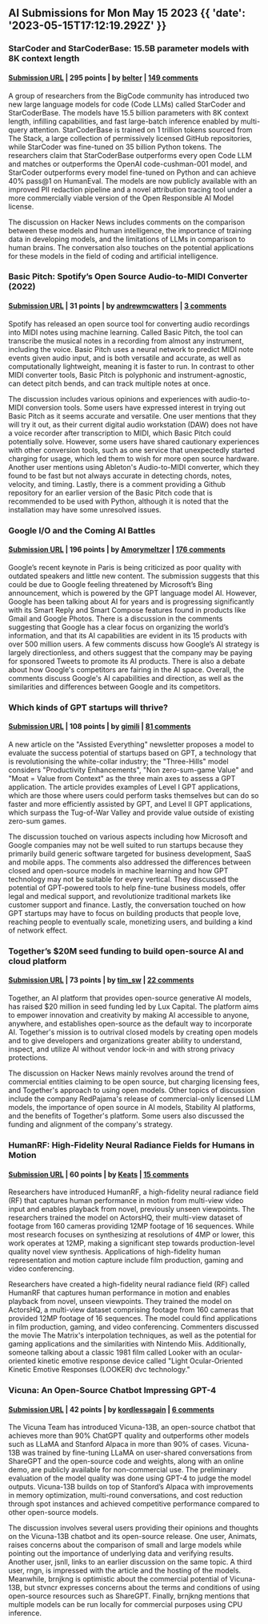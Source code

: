 ## AI Submissions for Mon May 15 2023 {{ 'date': '2023-05-15T17:12:19.292Z' }}

### StarCoder and StarCoderBase: 15.5B parameter models with 8K context length

#### [Submission URL](https://arxiv.org/abs/2305.06161) | 295 points | by [belter](https://news.ycombinator.com/user?id=belter) | [149 comments](https://news.ycombinator.com/item?id=35954481)

A group of researchers from the BigCode community has introduced two new large language models for code (Code LLMs) called StarCoder and StarCoderBase. The models have 15.5 billion parameters with 8K context length, infilling capabilities, and fast large-batch inference enabled by multi-query attention. StarCoderBase is trained on 1 trillion tokens sourced from The Stack, a large collection of permissively licensed GitHub repositories, while StarCoder was fine-tuned on 35 billion Python tokens. The researchers claim that StarCoderBase outperforms every open Code LLM and matches or outperforms the OpenAI code-cushman-001 model, and StarCoder outperforms every model fine-tuned on Python and can achieve 40% pass@1 on HumanEval. The models are now publicly available with an improved PII redaction pipeline and a novel attribution tracing tool under a more commercially viable version of the Open Responsible AI Model license.

The discussion on Hacker News includes comments on the comparison between these models and human intelligence, the importance of training data in developing models, and the limitations of LLMs in comparison to human brains. The conversation also touches on the potential applications for these models in the field of coding and artificial intelligence.

### Basic Pitch: Spotify’s Open Source Audio-to-MIDI Converter (2022)

#### [Submission URL](https://engineering.atspotify.com/2022/06/meet-basic-pitch/) | 31 points | by [andrewmcwatters](https://news.ycombinator.com/user?id=andrewmcwatters) | [3 comments](https://news.ycombinator.com/item?id=35955934)

Spotify has released an open source tool for converting audio recordings into MIDI notes using machine learning. Called Basic Pitch, the tool can transcribe the musical notes in a recording from almost any instrument, including the voice. Basic Pitch uses a neural network to predict MIDI note events given audio input, and is both versatile and accurate, as well as computationally lightweight, meaning it is faster to run. In contrast to other MIDI converter tools, Basic Pitch is polyphonic and instrument-agnostic, can detect pitch bends, and can track multiple notes at once.

The discussion includes various opinions and experiences with audio-to-MIDI conversion tools. Some users have expressed interest in trying out Basic Pitch as it seems accurate and versatile. One user mentions that they will try it out, as their current digital audio workstation (DAW) does not have a voice recorder after transcription to MIDI, which Basic Pitch could potentially solve. However, some users have shared cautionary experiences with other conversion tools, such as one service that unexpectedly started charging for usage, which led them to wish for more open source hardware. Another user mentions using Ableton's Audio-to-MIDI converter, which they found to be fast but not always accurate in detecting chords, notes, velocity, and timing. Lastly, there is a comment providing a Github repository for an earlier version of the Basic Pitch code that is recommended to be used with Python, although it is noted that the installation may have some unresolved issues.

### Google I/O and the Coming AI Battles

#### [Submission URL](https://stratechery.com/2023/google-i-o-and-the-coming-ai-battles/) | 196 points | by [Amorymeltzer](https://news.ycombinator.com/user?id=Amorymeltzer) | [176 comments](https://news.ycombinator.com/item?id=35945988)

Google’s recent keynote in Paris is being criticized as poor quality with outdated speakers and little new content. The submission suggests that this could be due to Google feeling threatened by Microsoft’s Bing announcement, which is powered by the GPT language model AI. However, Google has been talking about AI for years and is progressing significantly with its Smart Reply and Smart Compose features found in products like Gmail and Google Photos. There is a discussion in the comments suggesting that Google has a clear focus on organizing the world’s information, and that its AI capabilities are evident in its 15 products with over 500 million users. A few comments discuss how Google’s AI strategy is largely directionless, and others suggest that the company may be paying for sponsored Tweets to promote its AI products. There is also a debate about how Google's competitors are fairing in the AI space. Overall, the comments discuss Google's AI capabilities and direction, as well as the similarities and differences between Google and its competitors.

### Which kinds of GPT startups will thrive?

#### [Submission URL](https://assistedeverything.substack.com/p/the-three-hills-model-for-evaluating) | 108 points | by [gimili](https://news.ycombinator.com/user?id=gimili) | [81 comments](https://news.ycombinator.com/item?id=35948145)

A new article on the "Assisted Everything" newsletter proposes a model to evaluate the success potential of startups based on GPT, a technology that is revolutionising the white-collar industry; the "Three-Hills" model considers "Productivity Enhancements", "Non zero-sum-game Value" and "Moat = Value from Context" as the three main axes to assess a GPT application. The article provides examples of Level I GPT applications, which are those where users could perform tasks themselves but can do so faster and more efficiently assisted by GPT, and Level II GPT applications, which surpass the Tug-of-War Valley and provide value outside of existing zero-sum games.

The discussion touched on various aspects including how Microsoft and Google companies may not be well suited to run startups because they primarily build generic software targeted for business development, SaaS and mobile apps. The comments also addressed the differences between closed and open-source models in machine learning and how GPT technology may not be suitable for every vertical. They discussed the potential of GPT-powered tools to help fine-tune business models, offer legal and medical support, and revolutionize traditional markets like customer support and finance. Lastly, the conversation touched on how GPT startups may have to focus on building products that people love, reaching people to eventually scale, monetizing users, and building a kind of network effect.

### Together’s $20M seed funding to build open-source AI and cloud platform

#### [Submission URL](https://www.together.xyz/blog/seed-funding) | 73 points | by [tim_sw](https://news.ycombinator.com/user?id=tim_sw) | [22 comments](https://news.ycombinator.com/item?id=35951023)

Together, an AI platform that provides open-source generative AI models, has raised $20 million in seed funding led by Lux Capital. The platform aims to empower innovation and creativity by making AI accessible to anyone, anywhere, and establishes open-source as the default way to incorporate AI. Together's mission is to outrival closed models by creating open models and to give developers and organizations greater ability to understand, inspect, and utilize AI without vendor lock-in and with strong privacy protections.

The discussion on Hacker News mainly revolves around the trend of commercial entities claiming to be open source, but charging licensing fees, and Together's approach to using open models. Other topics of discussion include the company RedPajama's release of commercial-only licensed LLM models, the importance of open source in AI models, Stability AI platforms, and the benefits of Together's platform. Some users also discussed the funding and alignment of the company's strategy.

### HumanRF: High-Fidelity Neural Radiance Fields for Humans in Motion

#### [Submission URL](https://synthesiaresearch.github.io/humanrf/) | 60 points | by [Keats](https://news.ycombinator.com/user?id=Keats) | [15 comments](https://news.ycombinator.com/item?id=35946893)

Researchers have introduced HumanRF, a high-fidelity neural radiance field (RF) that captures human performance in motion from multi-view video input and enables playback from novel, previously unseen viewpoints. The researchers trained the model on ActorsHQ, their multi-view dataset of footage from 160 cameras providing 12MP footage of 16 sequences. While most research focuses on synthesizing at resolutions of 4MP or lower, this work operates at 12MP, making a significant step towards production-level quality novel view synthesis. Applications of high-fidelity human representation and motion capture include film production, gaming and video conferencing.

Researchers have created a high-fidelity neural radiance field (RF) called HumanRF that captures human performance in motion and enables playback from novel, unseen viewpoints. They trained the model on ActorsHQ, a multi-view dataset comprising footage from 160 cameras that provided 12MP footage of 16 sequences. The model could find applications in film production, gaming, and video conferencing. Commenters discussed the movie The Matrix's interpolation techniques, as well as the potential for gaming applications and the similarities with Nintendo Miis. Additionally, someone talking about a classic 1981 film called Looker with an ocular-oriented kinetic emotive response device called "Light Ocular-Oriented Kinetic Emotive Responses (LOOKER) dvc technology."

### Vicuna: An Open-Source Chatbot Impressing GPT-4

#### [Submission URL](https://lmsys.org/blog/2023-03-30-vicuna/) | 42 points | by [kordlessagain](https://news.ycombinator.com/user?id=kordlessagain) | [6 comments](https://news.ycombinator.com/item?id=35942654)

The Vicuna Team has introduced Vicuna-13B, an open-source chatbot that achieves more than 90% ChatGPT quality and outperforms other models such as LLaMA and Stanford Alpaca in more than 90% of cases. Vicuna-13B was trained by fine-tuning LLaMA on user-shared conversations from ShareGPT and the open-source code and weights, along with an online demo, are publicly available for non-commercial use. The preliminary evaluation of the model quality was done using GPT-4 to judge the model outputs. Vicuna-13B builds on top of Stanford’s Alpaca with improvements in memory optimization, multi-round conversations, and cost reduction through spot instances and achieved competitive performance compared to other open-source models.

The discussion involves several users providing their opinions and thoughts on the Vicuna-13B chatbot and its open-source release. One user, Animats, raises concerns about the comparison of small and large models while pointing out the importance of underlying data and verifying results. Another user, jsnll, links to an earlier discussion on the same topic. A third user, rngn, is impressed with the article and the hosting of the models. Meanwhile, brnjkng is optimistic about the commercial potential of Vicuna-13B, but stvncr expresses concerns about the terms and conditions of using open-source resources such as ShareGPT. Finally, brnjkng mentions that multiple models can be run locally for commercial purposes using CPU inference.
